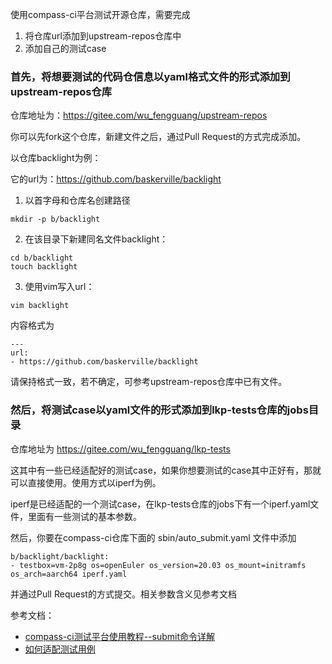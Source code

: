 使用compass-ci平台测试开源仓库，需要完成
1. 将仓库url添加到upstream-repos仓库中
2. 添加自己的测试case

### 首先，将想要测试的代码仓信息以yaml格式文件的形式添加到upstream-repos仓库

仓库地址为：https://gitee.com/wu_fengguang/upstream-repos

你可以先fork这个仓库，新建文件之后，通过Pull Request的方式完成添加。

以仓库backlight为例：

它的url为：https://github.com/baskerville/backlight
1. 以首字母和仓库名创建路径
```
mkdir -p b/backlight
```
2. 在该目录下新建同名文件backlight：
```
cd b/backlight
touch backlight
```
3. 使用vim写入url：
```
vim backlight
```
内容格式为
```
---
url:
- https://github.com/baskerville/backlight
```
请保持格式一致，若不确定，可参考upstream-repos仓库中已有文件。

### 然后，将测试case以yaml文件的形式添加到lkp-tests仓库的jobs目录

仓库地址为 https://gitee.com/wu_fengguang/lkp-tests

这其中有一些已经适配好的测试case，如果你想要测试的case其中正好有，那就可以直接使用。使用方式以iperf为例。

iperf是已经适配的一个测试case，在lkp-tests仓库的jobs下有一个iperf.yaml文件，里面有一些测试的基本参数。

然后，你要在compass-ci仓库下面的 sbin/auto_submit.yaml 文件中添加
```
b/backlight/backlight:
- testbox=vm-2p8g os=openEuler os_version=20.03 os_mount=initramfs os_arch=aarch64 iperf.yaml
```
并通过Pull Request的方式提交。相关参数含义见参考文档

参考文档：
- [compass-ci测试平台使用教程--submit命令详解](https://gitee.com/wu_fengguang/compass-ci/tree/master/doc)
- [如何适配测试用例](https://gitee.com/wu_fengguang/lkp-tests/blob/master/doc/add-testcase.md)

